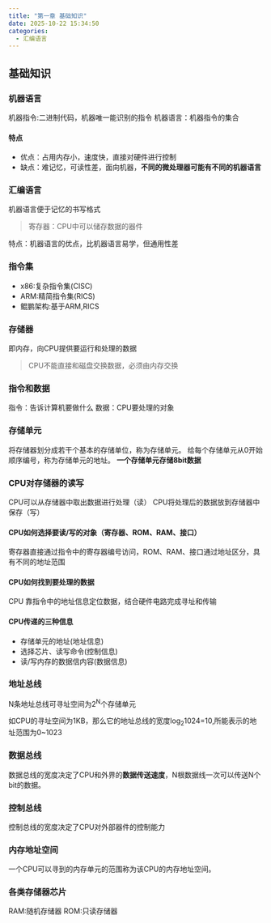 ```yaml
---
title: "第一章 基础知识"  
date: 2025-10-22 15:34:50
categories: 
  - 汇编语言
---
```


## 基础知识

### 机器语言

机器指令:二进制代码，机器唯一能识别的指令
机器语言：机器指令的集合

#### 特点

* 优点：占用内存小，速度快，直接对硬件进行控制
* 缺点：难记忆，可读性差，面向机器，**不同的微处理器可能有不同的机器语言**

### 汇编语言

机器语言便于记忆的书写格式

>寄存器：CPU中可以储存数据的器件

特点：机器语言的优点，比机器语言易学，但通用性差

### 指令集

* x86:复杂指令集(CISC)
* ARM:精简指令集(RICS)
* 鲲鹏架构:基于ARM,RICS

### 存储器

即内存，向CPU提供要运行和处理的数据

>CPU不能直接和磁盘交换数据，必须由内存交换

### 指令和数据

指令：告诉计算机要做什么
数据：CPU要处理的对象

### 存储单元

将存储器划分成若干个基本的存储单位，称为存储单元。
给每个存储单元从0开始顺序编号，称为存储单元的地址。
**一个存储单元存储8bit数据**

### CPU对存储器的读写

CPU可以从存储器中取出数据进行处理（读）
CPU将处理后的数据放到存储器中保存（写）

#### CPU如何选择要读/写的对象（寄存器、ROM、RAM、接口）

寄存器直接通过指令中的寄存器编号访问，ROM、RAM、接口通过地址区分，具有不同的地址范围

#### CPU如何找到要处理的数据

CPU 靠指令中的地址信息定位数据，结合硬件电路完成寻址和传输

#### CPU传递的三种信息

* 存储单元的地址(地址信息)
* 选择芯片、读写命令(控制信息)
* 读/写内存的数据信内容(数据信息)

### 地址总线

N条地址总线可寻址空间为2<sup>N</sup>个存储单元

如CPU的寻址空间为1KB，那么它的地址总线的宽度log<sub>2</sub>1024=10,所能表示的地址范围为0~1023

### 数据总线

数据总线的宽度决定了CPU和外界的**数据传送速度**，N根数据线一次可以传送N个bit的数据。

### 控制总线

控制总线的宽度决定了CPU对外部器件的控制能力

### 内存地址空间

一个CPU可以寻到的内存单元的范围称为该CPU的内存地址空间。

### 各类存储器芯片

RAM:随机存储器
ROM:只读存储器
